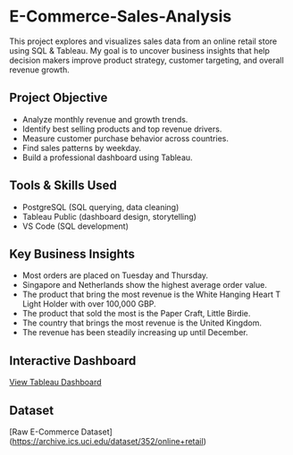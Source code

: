 # E-Commerce-Sales-Analysis

This project explores and visualizes sales data from an online retail store using SQL & Tableau. My goal is to uncover business insights that help decision makers improve product strategy, customer targeting, and overall revenue growth. 

## Project Objective
- Analyze monthly revenue and growth trends.
- Identify best selling products and top revenue drivers.
- Measure customer purchase behavior across countries.
- Find sales patterns by weekday.
- Build a professional dashboard using Tableau.

## Tools & Skills Used
- PostgreSQL (SQL querying, data cleaning)
- Tableau Public (dashboard design, storytelling)
- VS Code (SQL development)

## Key Business Insights
- Most orders are placed on Tuesday and Thursday.
- Singapore and Netherlands show the highest average order value.
- The product that bring the most revenue is the White Hanging Heart T Light Holder with over 100,000 GBP.
- The product that sold the most is the Paper Craft, Little Birdie.
- The country that brings the most revenue is the United Kingdom.
- The revenue has been steadily increasing up until December. 

## Interactive Dashboard
[View Tableau Dashboard](https://public.tableau.com/app/profile/bhakin.phanakesiri/viz/E-CommerceSalesAnalysis_17545607268120/E-CommerceSalesAnalysis?publish=yes)

## Dataset
[Raw E-Commerce Dataset] (https://archive.ics.uci.edu/dataset/352/online+retail)
